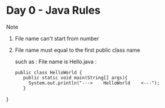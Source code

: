 # Day 0 - Java Rules

> [!NOTE]  
> 1. File name can't start from number  
>  
> 2. File name must equal to the first public class name  
>  
>    such as : File name is Hello.java :  
>    ```  
>    public class HelloWorld {  
>       public static void main(String[] args){  
>         System.out.println("--->    HelloWorld    <---");  
>       }  
>   }  
> ```  


